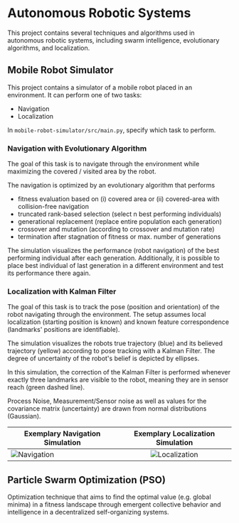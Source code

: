 # Autonomous Robotic Systems

This project contains several techniques and algorithms used in autonomous robotic systems, including swarm intelligence, evolutionary algorithms, and localization.

## Mobile Robot Simulator
This project contains a simulator of a mobile robot placed in an environment. It can perform one of two tasks: 
- Navigation
- Localization

In `mobile-robot-simulator/src/main.py`, specify which task to perform.

### Navigation with Evolutionary Algorithm
The goal of this task is to navigate through the environment while maximizing the covered / visited area by the robot.

The navigation is optimized by an evolutionary algorithm that performs 
- fitness evaluation based on (i) covered area or (ii) covered-area with collision-free navigation
- truncated rank-based selection (select n best performing individuals)
- generational replacement (replace entire population each generation)
- crossover and mutation (according to crossover and mutation rate)
- termination after stagnation of fitness or max. number of generations

The simulation visualizes the performance (robot navigation) of the best performing individual after each generation. 
Additionally, it is possible to place best individual of last generation in a different environment and test its performance there again.

### Localization with Kalman Filter

The goal of this task is to track the pose (position and orientation) of the robot navigating through the environment. The setup assumes local localization (starting position is known) and known feature correspondence (landmarks' positions are identifiable). 

The simulation visualizes the robots true trajectory (blue) and its believed trajectory (yellow) according to pose tracking with a Kalman Filter. The degree of uncertainty of the robot's belief is depicted by ellipses.

In this simulation, the correction of the Kalman Filter is performed whenever exactly three landmarks are visible to the robot, meaning they are in sensor reach (green dashed line).

Process Noise, Measurement/Sensor noise as well as values for the covariance matrix (uncertainty) are drawn from normal distributions (Gaussian).


| Exemplary Navigation Simulation                                 | Exemplary Localization Simulation                              |
| --------------------------------------------------------------- |:--------------------------------------------------------------:|
| ![Navigation](./mobile-robot-simulator/img/test_navigation.gif) | ![Localization](./mobile-robot-simulator/img/localization.gif) |

## Particle Swarm Optimization (PSO)

Optimization technique that aims to find the optimal value (e.g. global minima) in a fitness landscape through emergent collective behavior and intelligence in a decentralized self-organizing systems.
